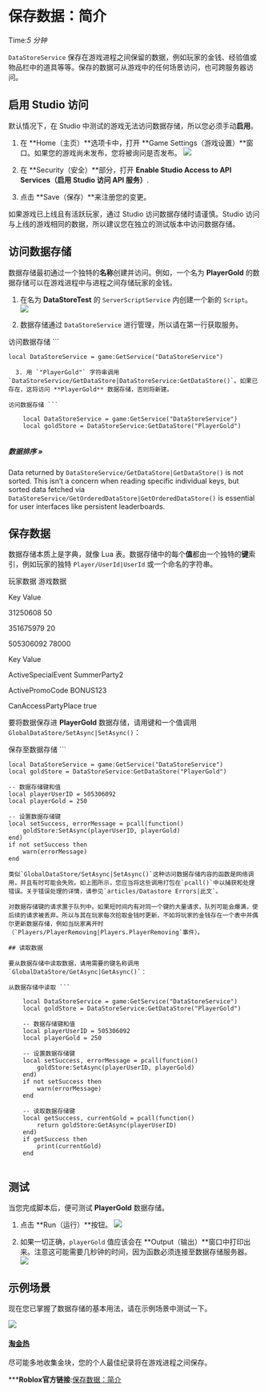 # 保存数据：简介 
Time:<em>5  分钟</em>

`DataStoreService` 保存在游戏进程之间保留的数据，例如玩家的金钱、经验值或物品栏中的道具等等。保存的数据可从游戏中的任何场景访问，也可跨服务器访问。

## 启用 Studio 访问

默认情况下，在 Studio 中测试的游戏无法访问数据存储，所以您必须手动**启用**。

  1. 在 **Home（主页）**选项卡中，打开 **Game Settings（游戏设置）**窗口。如果您的游戏尚未发布，您将被询问是否发布。
![](https://developer.roblox.com/assets/bltd6af44e38b951d0a/Game-Settings.png)



  2. 在 **Security（安全）**部分，打开 **Enable Studio Access to API Services（启用 Studio 访问 API 服务）**.
  3. 点击 **Save（保存）**来注册您的变更。

如果游戏已上线且有活跃玩家，通过 Studio 访问数据存储时请谨慎。Studio 访问与上线的游戏相同的数据，所以建议您在独立的测试版本中访问数据存储。 

## 访问数据存储

数据存储最初通过一个独特的**名称**创建并访问。例如，一个名为 **PlayerGold** 的数据存储可以在游戏进程中与进程之间存储玩家的金钱。

  1. 在名为 **DataStoreTest** 的 `ServerScriptService` 内创建一个新的 `Script`。
![](https://developer.roblox.com/assets/blta132586c9ea9dcc4/DataStoreTest-Object.png)



  2. 数据存储通过 `DataStoreService` 进行管理，所以请在第一行获取服务。

访问数据存储 ```    
    
    local DataStoreService = game:GetService("DataStoreService")


```
  3. 用 `"PlayerGold"` 字符串调用 `DataStoreService/GetDataStore|DataStoreService:GetDataStore()`。如果已存在，这将访问 **PlayerGold** 数据存储，否则将新建。

访问数据存储 ```    
    
    local DataStoreService = game:GetService("DataStoreService")
    local goldStore = DataStoreService:GetDataStore("PlayerGold")


```
##### 数据排序 »

Data returned by `DataStoreService/GetDataStore|GetDataStore()` is not sorted. This isn’t a concern when reading specific individual keys, but sorted data fetched via `DataStoreService/GetOrderedDataStore|GetOrderedDataStore()` is essential for user interfaces like persistent leaderboards.

  


## 保存数据

数据存储本质上是字典，就像 Lua 表。数据存储中的每个**值**都由一个独特的**键**索引，例如玩家的独特 `Player/UserId|UserId` 或一个命名的字符串。

玩家数据 游戏数据

Key Value

31250608
50

351675979
20

505306092
78000

Key Value

ActiveSpecialEvent
SummerParty2

ActivePromoCode
BONUS123

CanAccessPartyPlace
true

要将数据保存进 **PlayerGold** 数据存储，请用键和一个值调用 `GlobalDataStore/SetAsync|SetAsync()`：

保存至数据存储 ```    
    
    local DataStoreService = game:GetService("DataStoreService")
    local goldStore = DataStoreService:GetDataStore("PlayerGold")
    
    -- 数据存储键和值
    local playerUserID = 505306092
    local playerGold = 250
    
    -- 设置数据存储键
    local setSuccess, errorMessage = pcall(function()
    	goldStore:SetAsync(playerUserID, playerGold)
    end)
    if not setSuccess then
    	warn(errorMessage)
    end


```
类似`GlobalDataStore/SetAsync|SetAsync()`这种访问数据存储内容的函数是网络调用，并且有时可能会失败。如上图所示，您应当将这些调用打包在`pcall()`中以捕获和处理错误。关于错误处理的详情，请参见`articles/Datastore Errors|此文`。 

对数据存储键的请求置于队列中。如果短时间内有对同一个键的大量请求，队列可能会爆满，使后续的请求被丢弃。所以与其在玩家每次拾取金钱时更新，不如将玩家的金钱存在一个表中并偶尔更新数据存储，例如当玩家离开时（`Players/PlayerRemoving|Players.PlayerRemoving`事件）。

## 读取数据

要从数据存储中读取数据，请用需要的键名称调用 `GlobalDataStore/GetAsync|GetAsync()`：

从数据存储中读取 ```    
    
    local DataStoreService = game:GetService("DataStoreService")
    local goldStore = DataStoreService:GetDataStore("PlayerGold")
    
    -- 数据存储键和值
    local playerUserID = 505306092
    local playerGold = 250
    
    -- 设置数据存储键
    local setSuccess, errorMessage = pcall(function()
    	goldStore:SetAsync(playerUserID, playerGold)
    end)
    if not setSuccess then
    	warn(errorMessage)
    end
    
    -- 读取数据存储键
    local getSuccess, currentGold = pcall(function()
    	return goldStore:GetAsync(playerUserID)
    end)
    if getSuccess then
    	print(currentGold)
    end


```
## 测试

当您完成脚本后，便可测试 **PlayerGold** 数据存储。

  1. 点击 **Run（运行）**按钮。
![](https://developer.roblox.com/assets/blt806e39d14fd0bf40/Play-Button-Upper.png)



  2. 如果一切正确，`playerGold` 值应该会在 **Output（输出）**窗口中打印出来。注意这可能需要几秒钟的时间，因为函数必须连接至数据存储服务器。
![](https://developer.roblox.com/assets/blt3e151e0aec8a4260/DataStoreTest-Output.png)



## 示例场景

现在您已掌握了数据存储的基本用法，请在示例场景中测试一下。

![](https://developer.roblox.com/assets/blt377b3c22f1e549a2/Sample-Place-Gold-Rush.jpg)

#### [淘金热](https://www.roblox.com/games/5268331031/Gold-Rush)

尽可能多地收集金块，您的个人最佳纪录将在游戏进程之间保存。



***__Roblox官方链接__:[保存数据：简介](https://developer.roblox.com/zh-cn/articles/saving-data-introduction)